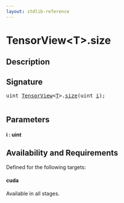```yaml
---
layout: stdlib-reference
---
```


# TensorView\<T\>\.size

## Description





## Signature 

<pre>
<span class="code_keyword">uint</span> <a href="../types/tensorview-06/index.html" class="code_type">TensorView</a>&lt;<a href="../types/tensorview-06/index.html#typeparam-T" class="code_type">T</a>&gt;.<a href="size.html">size</a>(<span class="code_keyword">uint</span> <a href="size.html#decl-i" class="code_param">i</a>);

</pre>

## Parameters

####  <a id="decl-i"></a>i  : uint

## Availability and Requirements

Defined for the following targets:

#### cuda
Available in all stages.



